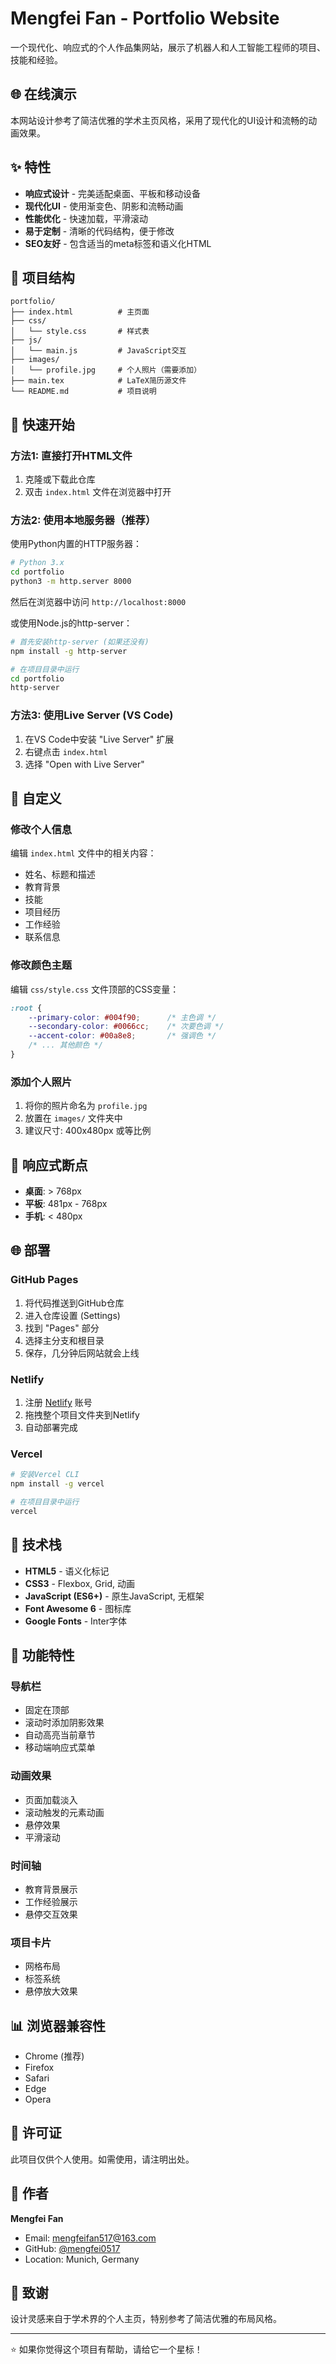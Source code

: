 # Mengfei Fan - Portfolio Website

一个现代化、响应式的个人作品集网站，展示了机器人和人工智能工程师的项目、技能和经验。

## 🌐 在线演示

本网站设计参考了简洁优雅的学术主页风格，采用了现代化的UI设计和流畅的动画效果。

## ✨ 特性

- **响应式设计** - 完美适配桌面、平板和移动设备
- **现代化UI** - 使用渐变色、阴影和流畅动画
- **性能优化** - 快速加载，平滑滚动
- **易于定制** - 清晰的代码结构，便于修改
- **SEO友好** - 包含适当的meta标签和语义化HTML

## 📁 项目结构

```
portfolio/
├── index.html          # 主页面
├── css/
│   └── style.css       # 样式表
├── js/
│   └── main.js         # JavaScript交互
├── images/
│   └── profile.jpg     # 个人照片（需要添加）
├── main.tex            # LaTeX简历源文件
└── README.md           # 项目说明
```

## 🚀 快速开始

### 方法1: 直接打开HTML文件

1. 克隆或下载此仓库
2. 双击 `index.html` 文件在浏览器中打开

### 方法2: 使用本地服务器（推荐）

使用Python内置的HTTP服务器：

```bash
# Python 3.x
cd portfolio
python3 -m http.server 8000
```

然后在浏览器中访问 `http://localhost:8000`

或使用Node.js的http-server：

```bash
# 首先安装http-server (如果还没有)
npm install -g http-server

# 在项目目录中运行
cd portfolio
http-server
```

### 方法3: 使用Live Server (VS Code)

1. 在VS Code中安装 "Live Server" 扩展
2. 右键点击 `index.html`
3. 选择 "Open with Live Server"

## 🎨 自定义

### 修改个人信息

编辑 `index.html` 文件中的相关内容：

- 姓名、标题和描述
- 教育背景
- 技能
- 项目经历
- 工作经验
- 联系信息

### 修改颜色主题

编辑 `css/style.css` 文件顶部的CSS变量：

```css
:root {
    --primary-color: #004f90;      /* 主色调 */
    --secondary-color: #0066cc;    /* 次要色调 */
    --accent-color: #00a8e8;       /* 强调色 */
    /* ... 其他颜色 */
}
```

### 添加个人照片

1. 将你的照片命名为 `profile.jpg`
2. 放置在 `images/` 文件夹中
3. 建议尺寸: 400x480px 或等比例

## 📱 响应式断点

- **桌面**: > 768px
- **平板**: 481px - 768px
- **手机**: < 480px

## 🌐 部署

### GitHub Pages

1. 将代码推送到GitHub仓库
2. 进入仓库设置 (Settings)
3. 找到 "Pages" 部分
4. 选择主分支和根目录
5. 保存，几分钟后网站就会上线

### Netlify

1. 注册 [Netlify](https://www.netlify.com/) 账号
2. 拖拽整个项目文件夹到Netlify
3. 自动部署完成

### Vercel

```bash
# 安装Vercel CLI
npm install -g vercel

# 在项目目录中运行
vercel
```

## 📝 技术栈

- **HTML5** - 语义化标记
- **CSS3** - Flexbox, Grid, 动画
- **JavaScript (ES6+)** - 原生JavaScript, 无框架
- **Font Awesome 6** - 图标库
- **Google Fonts** - Inter字体

## 🎯 功能特性

### 导航栏
- 固定在顶部
- 滚动时添加阴影效果
- 自动高亮当前章节
- 移动端响应式菜单

### 动画效果
- 页面加载淡入
- 滚动触发的元素动画
- 悬停效果
- 平滑滚动

### 时间轴
- 教育背景展示
- 工作经验展示
- 悬停交互效果

### 项目卡片
- 网格布局
- 标签系统
- 悬停放大效果

## 📊 浏览器兼容性

- Chrome (推荐)
- Firefox
- Safari
- Edge
- Opera

## 📄 许可证

此项目仅供个人使用。如需使用，请注明出处。

## 👤 作者

**Mengfei Fan**

- Email: mengfeifan517@163.com
- GitHub: [@mengfei0517](https://github.com/mengfei0517)
- Location: Munich, Germany

## 🙏 致谢

设计灵感来自于学术界的个人主页，特别参考了简洁优雅的布局风格。

---

⭐ 如果你觉得这个项目有帮助，请给它一个星标！ 